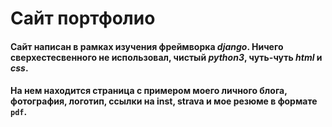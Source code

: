 # Сайт портфолио 
#### Сайт написан в рамках изучения фреймворка ***django***. Ничего сверхестесвенного не использовал, чистый ***python3***, чуть-чуть ***html*** и ***css***. 
#### На нем находится страница с примером моего личного блога, фотография, логотип, ссылки на inst, strava и мое резюме в формате `pdf`. 
